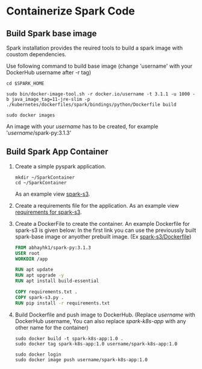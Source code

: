 # Containerize Spark Code

## Build Spark base image 
Spark installation provides the reuired tools to build a spark image with coustom dependencies.

Use following command to build base image (change 'username' with your DockerHub username after -r tag)
```shell
cd $SPARK_HOME

sudo bin/docker-image-tool.sh -r docker.io/username -t 3.1.1 -u 1000 -b java_image_tag=11-jre-slim -p ./kubernetes/dockerfiles/spark/bindings/python/Dockerfile build

sudo docker images 
```
An image with your _username_ has to be created, for example '_username_/spark-py:3.1.3'

## Build Spark App Container
1. Create a simple pyspark application.
   ```
   mkdir ~/SparkContainer
   cd ~/SparkContainer
   ```
   As an example view [spark-s3](spark-s3/spark-s3.py). 
2. Create a requirements file for the application. As an example view [requirements for spark-s3](spark-s3/requirements.txt). 
3. Create a DockerFile to create the container. An example Dockerfile for spark-s3 is given below: 
   In the first link you can use the previoussly built spark-base image or anyother prebuilt image. (Ex [spark-s3/Dockerfile](spark-s3/Dockerfile))
   ```Dockerfile
   FROM abhayhk1/spark-py:3.1.3
   USER root
   WORKDIR /app

   RUN apt update
   RUN apt upgrade -y
   RUN apt install build-essential

   COPY requirements.txt .
   COPY spark-s3.py .
   RUN pip install -r requirements.txt
   ```

4. Build Dockerfile and push image to DockerHub. (Replace _username_ with DockerHub username, You can also replace _spark-k8s-app_ with any other name for the container)
   ```
   sudo docker build -t spark-k8s-app:1.0 .
   sudo docker tag spark-k8s-app:1.0 username/spark-k8s-app:1.0

   sudo docker login
   sudo docker image push username/spark-k8s-app:1.0
   ```